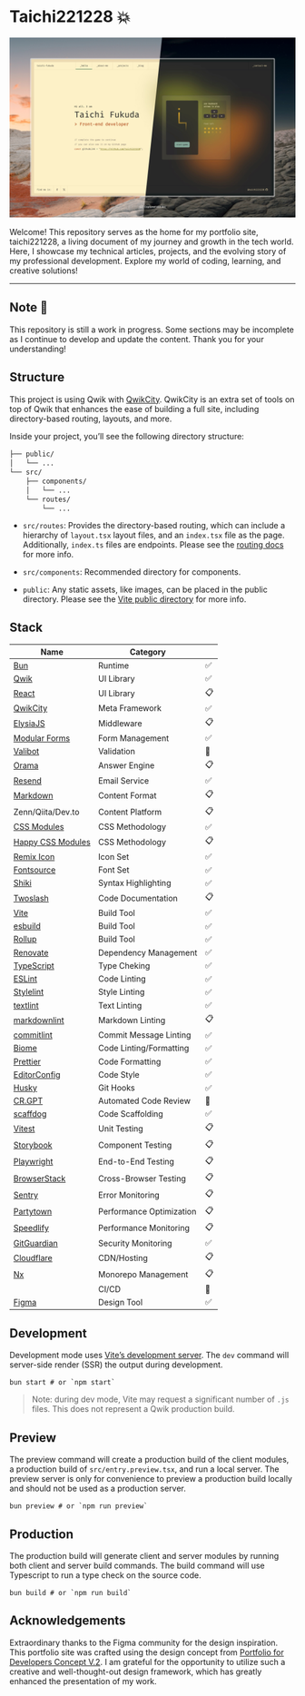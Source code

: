# Taichi221228 :boom:

![Capture of top page](https://raw.githubusercontent.com/taichi221228/taichi221228/master/assets/main-visual.jpeg)

Welcome! This repository serves as the home for my portfolio site, taichi221228, a living document of my journey and growth in the tech world. Here, I showcase my technical articles, projects, and the evolving story of my professional development. Explore my world of coding, learning, and creative solutions!

---

## Note :construction:

This repository is still a work in progress. Some sections may be incomplete as I continue to develop and update the content. Thank you for your understanding!

## Structure

This project is using Qwik with [QwikCity](https://qwik.dev/). QwikCity is an extra set of tools on top of Qwik that enhances the ease of building a full site, including directory-based routing, layouts, and more.

Inside your project, you’ll see the following directory structure:

```
├── public/
│   └── ...
└── src/
    ├── components/
    │   └── ...
    └── routes/
        └── ...
```

- `src/routes`: Provides the directory-based routing, which can include a hierarchy of `layout.tsx` layout files, and an `index.tsx` file as the page. Additionally, `index.ts` files are endpoints. Please see the [routing docs](https://qwik.dev/docs/routing/) for more info.

- `src/components`: Recommended directory for components.

- `public`: Any static assets, like images, can be placed in the public directory. Please see the [Vite public directory](https://vitejs.dev/guide/assets.html#the-public-directory) for more info.

## Stack

| Name                                                                | Category                 |                    |
| ------------------------------------------------------------------- | ------------------------ | ------------------ |
| [Bun](https://bun.sh/)                                              | Runtime                  | :white_check_mark: |
| [Qwik](https://qwik.dev/)                                           | UI Library               | :white_check_mark: |
| [React](https://react.dev/)                                         | UI Library               | :clipboard:        |
| [QwikCity](https://qwik.dev/)                                       | Meta Framework           | :white_check_mark: |
| [ElysiaJS](https://elysiajs.com/)                                   | Middleware               | :clipboard:        |
| [Modular Forms](https://modularforms.dev/)                          | Form Management          | :white_check_mark: |
| [Valibot](https://valibot.dev/)                                     | Validation               | :construction:     |
| [Orama](https://askorama.ai/)                                       | Answer Engine            | :clipboard:        |
| [Resend](https://resend.com/)                                       | Email Service            | :white_check_mark: |
| [Markdown](https://markdownguide.org/)                              | Content Format           | :clipboard:        |
| Zenn/Qiita/Dev.to                                                   | Content Platform         | :clipboard:        |
| [CSS Modules](https://github.com/css-modules/css-modules/)          | CSS Methodology          | :white_check_mark: |
| [Happy CSS Modules](https://github.com/mizdra/happy-css-modules/)   | CSS Methodology          | :clipboard:        |
| [Remix Icon](https://remixicon.com/)                                | Icon Set                 | :white_check_mark: |
| [Fontsource](https://fontsource.org/)                               | Font Set                 | :white_check_mark: |
| [Shiki](https://shiki.style/)                                       | Syntax Highlighting      | :white_check_mark: |
| [Twoslash](https://twoslash.netlify.app/)                           | Code Documentation       | :clipboard:        |
| [Vite](https://vitejs.dev/)                                         | Build Tool               | :white_check_mark: |
| [esbuild](https://esbuild.github.io/)                               | Build Tool               | :white_check_mark: |
| [Rollup](https://rollupjs.org/)                                     | Build Tool               | :white_check_mark: |
| [Renovate](https://docs.renovatebot.com/)                           | Dependency Management    | :white_check_mark: |
| [TypeScript](https://typescriptlang.org/)                           | Type Cheking             | :white_check_mark: |
| [ESLint](https://eslint.org/)                                       | Code Linting             | :white_check_mark: |
| [Stylelint](https://stylelint.io/)                                  | Style Linting            | :white_check_mark: |
| [textlint](https://textlint.github.io/)                             | Text Linting             | :white_check_mark: |
| [markdownlint](https://github.com/DavidAnson/markdownlint/)         | Markdown Linting         | :clipboard:        |
| [commitlint](https://github.com/conventional-changelog/commitlint/) | Commit Message Linting   | :white_check_mark: |
| [Biome](https://biomejs.dev/)                                       | Code Linting/Formatting  | :white_check_mark: |
| [Prettier](https://prettier.io/)                                    | Code Formatting          | :white_check_mark: |
| [EditorConfig](https://editorconfig.org/)                           | Code Style               | :white_check_mark: |
| [Husky](https://typicode.github.io/husky/)                          | Git Hooks                | :white_check_mark: |
| [CR.GPT](https://github.com/anc95/ChatGPT-CodeReview/)              | Automated Code Review    | :construction:     |
| [scaffdog](https://scaff.dog/)                                      | Code Scaffolding         | :white_check_mark: |
| [Vitest](https://vitest.dev/)                                       | Unit Testing             | :clipboard:        |
| [Storybook](https://storybook.js.org/)                              | Component Testing        | :clipboard:        |
| [Playwright](https://playwright.dev/)                               | End-to-End Testing       | :clipboard:        |
| [BrowserStack](https://browserstack.com/)                           | Cross-Browser Testing    | :clipboard:        |
| [Sentry](https://sentry.io/)                                        | Error Monitoring         | :clipboard:        |
| [Partytown](https://partytown.builder.io/)                          | Performance Optimization | :clipboard:        |
| [Speedlify](https://speedlify.dev/)                                 | Performance Monitoring   | :clipboard:        |
| [GitGuardian](https://gitguardian.com/)                             | Security Monitoring      | :white_check_mark: |
| [Cloudflare](https://cloudflare.com/)                               | CDN/Hosting              | :clipboard:        |
| [Nx](https://nx.dev/)                                               | Monorepo Management      | :clipboard:        |
|                                                                     | CI/CD                    | :thinking:         |
| [Figma](https://figma.com/)                                         | Design Tool              | :white_check_mark: |

## Development

Development mode uses [Vite’s development server](https://vitejs.dev/). The `dev` command will server-side render (SSR) the output during development.

```shell
bun start # or `npm start`
```

> Note: during dev mode, Vite may request a significant number of `.js` files. This does not represent a Qwik production build.

## Preview

The preview command will create a production build of the client modules, a production build of `src/entry.preview.tsx`, and run a local server. The preview server is only for convenience to preview a production build locally and should not be used as a production server.

```shell
bun preview # or `npm run preview`
```

## Production

The production build will generate client and server modules by running both client and server build commands. The build command will use Typescript to run a type check on the source code.

```shell
bun build # or `npm run build`
```

## Acknowledgements

Extraordinary thanks to the Figma community for the design inspiration. This portfolio site was crafted using the design concept from [Portfolio for Developers Concept V.2](https://figma.com/community/file/1100794861710979147/portfolio-for-developers-concept-v-2). I am grateful for the opportunity to utilize such a creative and well-thought-out design framework, which has greatly enhanced the presentation of my work.
